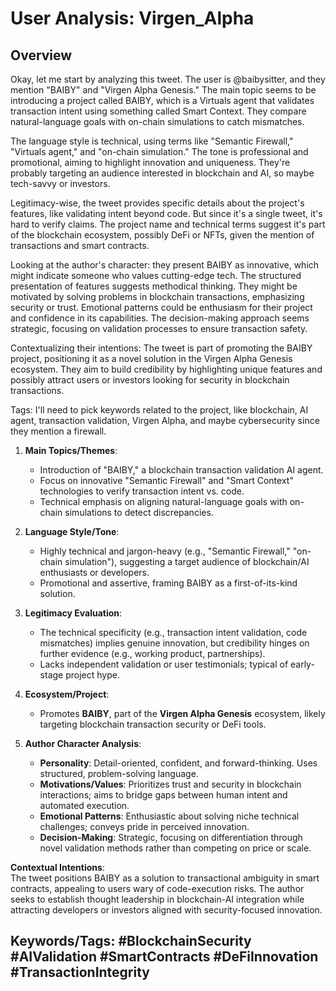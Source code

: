 # User Analysis: Virgen_Alpha

## Overview

<think>
Okay, let me start by analyzing this tweet. The user is @baibysitter, and they mention "BAIBY" and "Virgen Alpha Genesis." The main topic seems to be introducing a project called BAIBY, which is a Virtuals agent that validates transaction intent using something called Smart Context. They compare natural-language goals with on-chain simulations to catch mismatches.

The language style is technical, using terms like "Semantic Firewall," "Virtuals agent," and "on-chain simulation." The tone is professional and promotional, aiming to highlight innovation and uniqueness. They're probably targeting an audience interested in blockchain and AI, so maybe tech-savvy or investors.

Legitimacy-wise, the tweet provides specific details about the project's features, like validating intent beyond code. But since it's a single tweet, it's hard to verify claims. The project name and technical terms suggest it's part of the blockchain ecosystem, possibly DeFi or NFTs, given the mention of transactions and smart contracts.

Looking at the author's character: they present BAIBY as innovative, which might indicate someone who values cutting-edge tech. The structured presentation of features suggests methodical thinking. They might be motivated by solving problems in blockchain transactions, emphasizing security or trust. Emotional patterns could be enthusiasm for their project and confidence in its capabilities. The decision-making approach seems strategic, focusing on validation processes to ensure transaction safety.

Contextualizing their intentions: The tweet is part of promoting the BAIBY project, positioning it as a novel solution in the Virgen Alpha Genesis ecosystem. They aim to build credibility by highlighting unique features and possibly attract users or investors looking for security in blockchain transactions.

Tags: I'll need to pick keywords related to the project, like blockchain, AI agent, transaction validation, Virgen Alpha, and maybe cybersecurity since they mention a firewall.
</think>

1. **Main Topics/Themes**:  
   - Introduction of "BAIBY," a blockchain transaction validation AI agent.  
   - Focus on innovative "Semantic Firewall" and "Smart Context" technologies to verify transaction intent vs. code.  
   - Technical emphasis on aligning natural-language goals with on-chain simulations to detect discrepancies.  

2. **Language Style/Tone**:  
   - Highly technical and jargon-heavy (e.g., "Semantic Firewall," "on-chain simulation"), suggesting a target audience of blockchain/AI enthusiasts or developers.  
   - Promotional and assertive, framing BAIBY as a first-of-its-kind solution.  

3. **Legitimacy Evaluation**:  
   - The technical specificity (e.g., transaction intent validation, code mismatches) implies genuine innovation, but credibility hinges on further evidence (e.g., working product, partnerships).  
   - Lacks independent validation or user testimonials; typical of early-stage project hype.  

4. **Ecosystem/Project**:  
   - Promotes **BAIBY**, part of the **Virgen Alpha Genesis** ecosystem, likely targeting blockchain transaction security or DeFi tools.  

5. **Author Character Analysis**:  
   - **Personality**: Detail-oriented, confident, and forward-thinking. Uses structured, problem-solving language.  
   - **Motivations/Values**: Prioritizes trust and security in blockchain interactions; aims to bridge gaps between human intent and automated execution.  
   - **Emotional Patterns**: Enthusiastic about solving niche technical challenges; conveys pride in perceived innovation.  
   - **Decision-Making**: Strategic, focusing on differentiation through novel validation methods rather than competing on price or scale.  

**Contextual Intentions**:  
The tweet positions BAIBY as a solution to transactional ambiguity in smart contracts, appealing to users wary of code-execution risks. The author seeks to establish thought leadership in blockchain-AI integration while attracting developers or investors aligned with security-focused innovation.  

**Keywords/Tags**: #BlockchainSecurity #AIValidation #SmartContracts #DeFiInnovation #TransactionIntegrity
---
